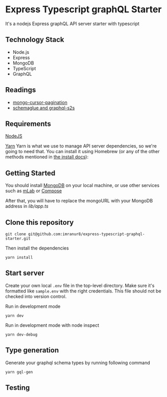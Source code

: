 # Express Typescript graphQL Starter
It's a nodejs Express graphQL API server starter with typescript

## Technology Stack
- Node.js
- Express
- MongoDB
- TypeScript
- GraphQL

## Readings
- [mongo-cursor-pagination](https://github.com/mixmaxhq/mongo-cursor-pagination)
- [schemaglue and graphql-s2s ](https://blog.neap.co/graphql-schemas-easier-better-structure-31677a640d18)

## Requirements

[NodeJS](https://nodejs.org/en/)


[Yarn](https://yarnpkg.com/en/)
Yarn is what we use to manage API server dependencies, so we're going to need that. You can install it using Homebrew (or any of the other methods mentioned in [the install docs](https://yarnpkg.com/lang/en/docs/install/)):



## Getting Started

You should install [MongoDB](https://docs.mongodb.com/manual/administration/install-community/) on your local machine, or use other services such as [mLab](https://mlab.com/) or [Compose](https://www.compose.com/compare/mongodb)

After that, you will have to replace the mongoURL with your MongoDB address in *lib/app.ts*

## Clone this repository

```
git clone git@github.com:imranur8/express-typescript-graphql-starter.git
```

Then install the dependencies

```
yarn install
```

## Start server

Create your own local ```.env``` file in the top-level directory. Make sure it's formatted like ```sample.env``` with the right credentials. This file should not be checked into version control.

Run in development mode

```
yarn dev
```
Run in development mode with node inspect

```
yarn dev-debug

```


## Type generation
Generate your graphql schema types by running following command

```
yarn gql-gen
```


## Testing
